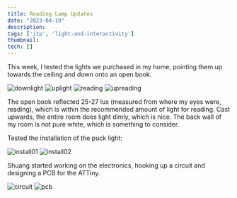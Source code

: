 ```yaml
---
title: Reading Lamp Updates
date: "2023-04-19"
description: 
tags: ['itp', 'light-and-interactivity']
thumbnail:
tech: []
---
```

This week, I tested the lights we purchased in my home, pointing them up towards the ceiling and down onto an open book. 

![downlight](./downlight.jpeg)
![uplight](./uplight.jpeg)
![reading](./reading.jpeg)
![upreading](./reading-up.jpeg)


The open book reflected 25-27 lux (measured from where my eyes were, reading), which is within the recommended amount of light for reading. 
Cast upwards, the entire room does light dimly, which is nice. The back wall of my room is not pure white, which is something to consider. 

Tested the installation of the puck light: 

![install01](./installed_light.jpeg)
![install02](./installed_light_01.jpeg)

Shuang started working on the electronics, hooking up a circuit and designing a PCB for the ATTiny. 

![circuit](./circuit_diagram.jpeg)
![pcb](./pcb.jpeg)